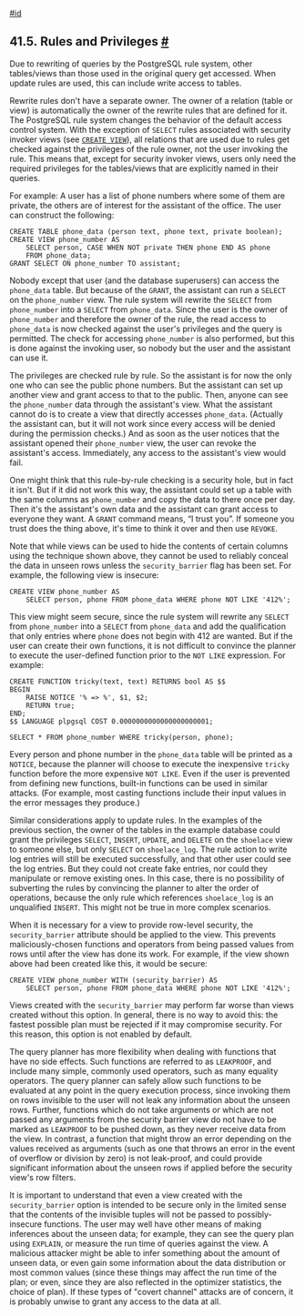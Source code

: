 [#id](#RULES-PRIVILEGES)

## 41.5. Rules and Privileges [#](#RULES-PRIVILEGES)

Due to rewriting of queries by the PostgreSQL rule system, other tables/views than those used in the original query get accessed. When update rules are used, this can include write access to tables.

Rewrite rules don't have a separate owner. The owner of a relation (table or view) is automatically the owner of the rewrite rules that are defined for it. The PostgreSQL rule system changes the behavior of the default access control system. With the exception of `SELECT` rules associated with security invoker views (see [`CREATE VIEW`](sql-createview)), all relations that are used due to rules get checked against the privileges of the rule owner, not the user invoking the rule. This means that, except for security invoker views, users only need the required privileges for the tables/views that are explicitly named in their queries.

For example: A user has a list of phone numbers where some of them are private, the others are of interest for the assistant of the office. The user can construct the following:

```
CREATE TABLE phone_data (person text, phone text, private boolean);
CREATE VIEW phone_number AS
    SELECT person, CASE WHEN NOT private THEN phone END AS phone
    FROM phone_data;
GRANT SELECT ON phone_number TO assistant;
```

Nobody except that user (and the database superusers) can access the `phone_data` table. But because of the `GRANT`, the assistant can run a `SELECT` on the `phone_number` view. The rule system will rewrite the `SELECT` from `phone_number` into a `SELECT` from `phone_data`. Since the user is the owner of `phone_number` and therefore the owner of the rule, the read access to `phone_data` is now checked against the user's privileges and the query is permitted. The check for accessing `phone_number` is also performed, but this is done against the invoking user, so nobody but the user and the assistant can use it.

The privileges are checked rule by rule. So the assistant is for now the only one who can see the public phone numbers. But the assistant can set up another view and grant access to that to the public. Then, anyone can see the `phone_number` data through the assistant's view. What the assistant cannot do is to create a view that directly accesses `phone_data`. (Actually the assistant can, but it will not work since every access will be denied during the permission checks.) And as soon as the user notices that the assistant opened their `phone_number` view, the user can revoke the assistant's access. Immediately, any access to the assistant's view would fail.

One might think that this rule-by-rule checking is a security hole, but in fact it isn't. But if it did not work this way, the assistant could set up a table with the same columns as `phone_number` and copy the data to there once per day. Then it's the assistant's own data and the assistant can grant access to everyone they want. A `GRANT` command means, “I trust you”. If someone you trust does the thing above, it's time to think it over and then use `REVOKE`.

Note that while views can be used to hide the contents of certain columns using the technique shown above, they cannot be used to reliably conceal the data in unseen rows unless the `security_barrier` flag has been set. For example, the following view is insecure:

```
CREATE VIEW phone_number AS
    SELECT person, phone FROM phone_data WHERE phone NOT LIKE '412%';
```

This view might seem secure, since the rule system will rewrite any `SELECT` from `phone_number` into a `SELECT` from `phone_data` and add the qualification that only entries where `phone` does not begin with 412 are wanted. But if the user can create their own functions, it is not difficult to convince the planner to execute the user-defined function prior to the `NOT LIKE` expression. For example:

```
CREATE FUNCTION tricky(text, text) RETURNS bool AS $$
BEGIN
    RAISE NOTICE '% => %', $1, $2;
    RETURN true;
END;
$$ LANGUAGE plpgsql COST 0.0000000000000000000001;

SELECT * FROM phone_number WHERE tricky(person, phone);
```

Every person and phone number in the `phone_data` table will be printed as a `NOTICE`, because the planner will choose to execute the inexpensive `tricky` function before the more expensive `NOT LIKE`. Even if the user is prevented from defining new functions, built-in functions can be used in similar attacks. (For example, most casting functions include their input values in the error messages they produce.)

Similar considerations apply to update rules. In the examples of the previous section, the owner of the tables in the example database could grant the privileges `SELECT`, `INSERT`, `UPDATE`, and `DELETE` on the `shoelace` view to someone else, but only `SELECT` on `shoelace_log`. The rule action to write log entries will still be executed successfully, and that other user could see the log entries. But they could not create fake entries, nor could they manipulate or remove existing ones. In this case, there is no possibility of subverting the rules by convincing the planner to alter the order of operations, because the only rule which references `shoelace_log` is an unqualified `INSERT`. This might not be true in more complex scenarios.

When it is necessary for a view to provide row-level security, the `security_barrier` attribute should be applied to the view. This prevents maliciously-chosen functions and operators from being passed values from rows until after the view has done its work. For example, if the view shown above had been created like this, it would be secure:

```
CREATE VIEW phone_number WITH (security_barrier) AS
    SELECT person, phone FROM phone_data WHERE phone NOT LIKE '412%';
```

Views created with the `security_barrier` may perform far worse than views created without this option. In general, there is no way to avoid this: the fastest possible plan must be rejected if it may compromise security. For this reason, this option is not enabled by default.

The query planner has more flexibility when dealing with functions that have no side effects. Such functions are referred to as `LEAKPROOF`, and include many simple, commonly used operators, such as many equality operators. The query planner can safely allow such functions to be evaluated at any point in the query execution process, since invoking them on rows invisible to the user will not leak any information about the unseen rows. Further, functions which do not take arguments or which are not passed any arguments from the security barrier view do not have to be marked as `LEAKPROOF` to be pushed down, as they never receive data from the view. In contrast, a function that might throw an error depending on the values received as arguments (such as one that throws an error in the event of overflow or division by zero) is not leak-proof, and could provide significant information about the unseen rows if applied before the security view's row filters.

It is important to understand that even a view created with the `security_barrier` option is intended to be secure only in the limited sense that the contents of the invisible tuples will not be passed to possibly-insecure functions. The user may well have other means of making inferences about the unseen data; for example, they can see the query plan using `EXPLAIN`, or measure the run time of queries against the view. A malicious attacker might be able to infer something about the amount of unseen data, or even gain some information about the data distribution or most common values (since these things may affect the run time of the plan; or even, since they are also reflected in the optimizer statistics, the choice of plan). If these types of "covert channel" attacks are of concern, it is probably unwise to grant any access to the data at all.
